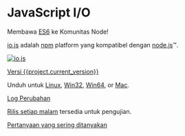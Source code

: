 # JavaScript I/O

Membawa [ES6](es6.html) ke Komunitas Node!

[io.js](https://github.com/iojs/io.js) adalah [npm](https://www.npmjs.org/) platform yang kompatibel dengan [node.js](https://nodejs.org/)™.

[![io.js](../images/1.0.0.png)](https://iojs.org/dist/v{{project.current_version}}/)

[Versi {{project.current_version}}](https://iojs.org/dist/v{{project.current_version}}/)


Unduh untuk
[Linux](https://iojs.org/dist/v{{project.current_version}}/iojs-v{{project.current_version}}-linux-x64.tar.xz),
[Win32](https://iojs.org/dist/v{{project.current_version}}/iojs-v{{project.current_version}}-x86.msi), [Win64](https://iojs.org/dist/v{{project.current_version}}/iojs-v{{project.current_version}}-x64.msi),
or
[Mac](https://iojs.org/dist/v{{project.current_version}}/iojs-v{{project.current_version}}.pkg).


[Log Perubahan](https://github.com/iojs/io.js/blob/v1.x/CHANGELOG.md)

[Rilis setiap malam](https://iojs.org/download/nightly/) tersedia untuk pengujian.


[Pertanyaan yang sering ditanyakan](/faq.html)
